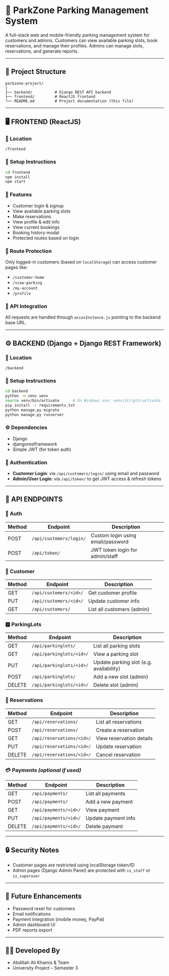 
# 🚗 ParkZone Parking Management System

A full-stack web and mobile-friendly parking management system for customers and admins. Customers can view available parking slots, book reservations, and manage their profiles. Admins can manage slots, reservations, and generate reports.

---

## 🔧 Project Structure

```
parkzone-project/
│
├── backend/          # Django REST API backend
├── frontend/         # ReactJS frontend
└── README.md         # Project documentation (this file)
```

---

## 🖥️ FRONTEND (ReactJS)

### 📁 Location
```
/frontend
```

### 🚀 Setup Instructions
```bash
cd frontend
npm install
npm start
```

### 🧩 Features
- Customer login & signup
- View available parking slots
- Make reservations
- View profile & edit info
- View current bookings
- Booking history modal
- Protected routes based on login

### 🔐 Route Protection
Only logged-in customers (based on `localStorage`) can access customer pages like:
- `/customer-home`
- `/view-parking`
- `/my-account`
- `/profile`

### 🔌 API Integration
All requests are handled through `axiosInstance.js` pointing to the backend base URL.

---

## ⚙️ BACKEND (Django + Django REST Framework)

### 📁 Location
```
/backend
```

### 🚀 Setup Instructions
```bash
cd backend
python -m venv venv
source venv/bin/activate      # On Windows use: venv\Scripts\activate
pip install -r requirements.txt
python manage.py migrate
python manage.py runserver
```

### ⚙️ Dependencies
- Django
- djangorestframework
- Simple JWT (for token auth)

### 🔐 Authentication
- **Customer Login**: via `/api/customers/login/` using email and password  
- **Admin/User Login**: via `/api/token/` to get JWT access & refresh tokens

---

## 📡 API ENDPOINTS

### 🔐 Auth
| Method | Endpoint                    | Description                          |
|--------|-----------------------------|--------------------------------------|
| POST   | `/api/customers/login/`     | Custom login using email/password    |
| POST   | `/api/token/`               | JWT token login for admin/staff      |

### 👤 Customer
| Method | Endpoint                     | Description                      |
|--------|------------------------------|----------------------------------|
| GET    | `/api/customers/<id>/`       | Get customer profile             |
| PUT    | `/api/customers/<id>/`       | Update customer info             |
| GET    | `/api/customers/`            | List all customers (admin)       |

### 🅿️ ParkingLots
| Method | Endpoint                      | Description                            |
|--------|-------------------------------|----------------------------------------|
| GET    | `/api/parkinglots/`           | List all parking slots                 |
| GET    | `/api/parkinglots/<id>/`      | View a parking slot                    |
| PUT    | `/api/parkinglots/<id>/`      | Update parking slot (e.g. availability)|
| POST   | `/api/parkinglots/`           | Add a new slot (admin)                 |
| DELETE | `/api/parkinglots/<id>/`      | Delete slot (admin)                    |

### 📅 Reservations
| Method | Endpoint                       | Description                     |
|--------|--------------------------------|---------------------------------|
| GET    | `/api/reservations/`           | List all reservations           |
| POST   | `/api/reservations/`           | Create a reservation            |
| GET    | `/api/reservations/<id>/`      | View reservation details        |
| PUT    | `/api/reservations/<id>/`      | Update reservation              |
| DELETE | `/api/reservations/<id>/`      | Cancel reservation              |

### 💳 Payments *(optional if used)*
| Method | Endpoint                    | Description                    |
|--------|-----------------------------|--------------------------------|
| GET    | `/api/payments/`            | List all payments              |
| POST   | `/api/payments/`            | Add a new payment              |
| GET    | `/api/payments/<id>/`       | View payment                   |
| PUT    | `/api/payments/<id>/`       | Update payment info            |
| DELETE | `/api/payments/<id>/`       | Delete payment                 |

---

## 🔒 Security Notes
- Customer pages are restricted using localStorage token/ID
- Admin pages (Django Admin Panel) are protected with `is_staff` or `is_superuser`

---

## 📝 Future Enhancements
- Password reset for customers
- Email notifications
- Payment integration (mobile money, PayPal)
- Admin dashboard UI
- PDF reports export

---

## 👨‍💻 Developed By
- Abdillah Ali Khamis & Team  
- University Project – Semester 3
